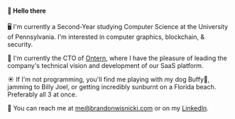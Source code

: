 #### 🌌 Hello there 

🖥️ I'm currently a Second-Year studying Computer Science at the University of Pennsylvania. I'm interested in computer graphics, blockchain, & security. 

🧭 I'm currently the CTO of [Ontern](https://www.ontern.com), where I have the pleasure of leading the company's technical vision and development of our SaaS platform. 

☀️ If I'm not programming, you'll find me playing with my dog Buffy🐶, jamming to Billy Joel, or getting incredibly sunburnt on a Florida beach. Preferably all 3 at once.

📠 You can reach me at me@brandonwisnicki.com or on my [LinkedIn](https://www.linkedin.com/in/bwiz/).

<!--
**brandonwisnicki/brandonwisnicki** is a ✨ _special_ ✨ repository because its `README.md` (this file) appears on your GitHub profile.

Here are some ideas to get you started:

- 🔭 I’m currently working on ...
- 🌱 I’m currently learning ...
- 👯 I’m looking to collaborate on ...
- 🤔 I’m looking for help with ...
- 💬 Ask me about ...
- 📫 How to reach me: ...
- 😄 Pronouns: ...
- ⚡ Fun fact: ...
-->
